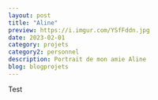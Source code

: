 ```yaml
---
layout: post
title: "Aline"
preview: https://i.imgur.com/YSfFddn.jpg
date: 2023-02-01
category: projets 
category2: personnel
description: Portrait de mon amie Aline
blog: blogprojets
---
```


Test
